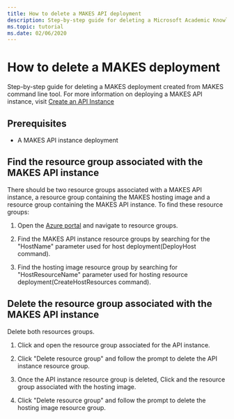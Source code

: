 ```yaml
---
title: How to delete a MAKES API deployment
description: Step-by-step guide for deleting a Microsoft Academic Knowledge Exploration Service(MAKES) deployment using azure portal.
ms.topic: tutorial
ms.date: 02/06/2020
---
```


# How to delete a MAKES deployment

 Step-by-step guide for deleting a MAKES deployment created from MAKES command line tool. For more information on deploying a MAKES API instance, visit [Create an API Instance](get-started-create-api-instances.md)

## Prerequisites

- A MAKES API instance deployment

## Find the resource group associated with the MAKES API instance

There should be two resource groups associated with a MAKES API instance, a resource group containing the MAKES hosting image and a resource group containing the MAKES API instance. To find these resource groups:

1. Open the [Azure portal](https://portal.azure.com) and navigate to resource groups.

2. Find the MAKES API instance resource groups by searching for the "HostName" parameter used for host deployment(DeployHost command).  

3. Find the hosting image resource group by searching for "HostResourceName" parameter used for hosting resource deployment(CreateHostResources command).  

## Delete the resource group associated with the MAKES API instance

Delete both resources groups.

1. Click and open the resource group associated for the API instance.

2. Click "Delete resource group" and follow the prompt to delete the API instance resource group.

3. Once the API instance resource group is deleted, Click and the resource group associated with the hosting image.

4. Click "Delete resource group" and follow the prompt to delete the hosting image resource group.  
